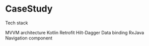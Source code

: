 # CaseStudy


Tech stack

MVVM architecture
Kotlin
Retrofit
Hilt-Dagger
Data binding
RxJava
Navigation component
